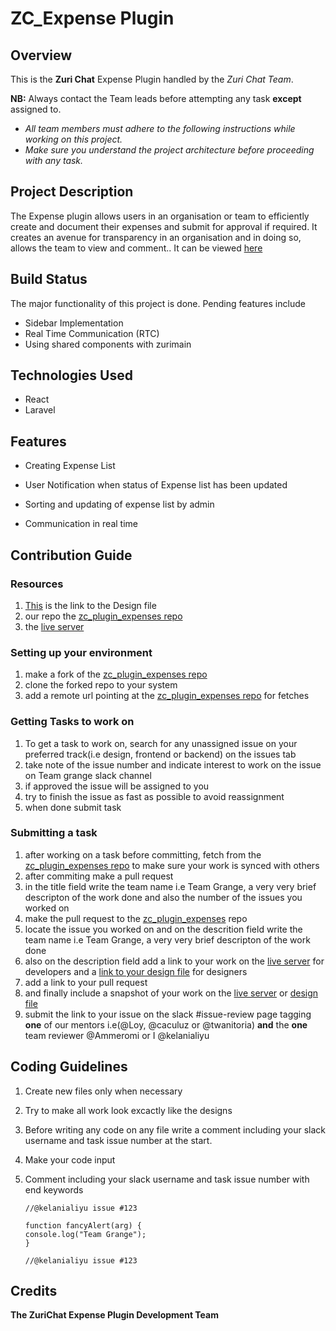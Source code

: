 # ZC_Expense Plugin

 ## Overview
 This is the **Zuri Chat** Expense Plugin handled by the _Zuri Chat Team_. 
 
 **NB:** Always contact the Team leads before attempting any task **except** assigned to.
  
  - _All team members must adhere to the following instructions while working on this project._
  - _Make sure you understand the project architecture before proceeding with any task._
  
 ## Project Description
 The Expense plugin allows users in an organisation or team to efficiently create and document their expenses and submit for approval if required. It creates an avenue for transparency in an organisation and in doing so, allows the team to view and comment.. It can be viewed [here](https://expenses.zuri.chat/)

 ## Build Status
 The major functionality of this project is done. Pending features include
  - Sidebar Implementation
  - Real Time Communication (RTC)
  - Using shared components with zurimain

 ## Technologies Used
  - React 
  - Laravel

 ## Features
 - Creating Expense List
 - User Notification when status of Expense list has been updated
 - Sorting and updating of expense list by admin
 - Communication in real time

   <!-- To Be Changed/Worked on by DEVELOPER ONBOARDING TEAM -->
 ## Contribution Guide
  ### Resources
   1. [This](https://www.figma.com/file/mizfCMNkiGxwfRgMkRJech/Zuri-Expenses?node-id=59%3A714) is the link to the Design file
   2. our repo the [zc_plugin_expenses repo](https://github.com/zurichat/zc_plugin_expenses.git)
   3. the [live server](http://expenses.zuri.chat/)

  ### Setting up your environment
   1. make a fork of the [zc_plugin_expenses repo](https://github.com/zurichat/zc_plugin_expenses.git)
   2. clone the forked repo to your system
   3. add a remote url pointing at the [zc_plugin_expenses repo](https://github.com/zurichat/zc_plugin_expenses.git) for fetches

  ### Getting Tasks to work on
   1. To get a task to work on, search for any unassigned issue on your preferred track(i.e design, frontend or backend)  on the issues tab
   2. take note of the issue number and indicate interest to work on the issue on Team grange slack channel
   3. if approved the issue will be assigned to you
   4. try to finish the issue as fast as possible to avoid reassignment
   5. when done submit task

  ### Submitting a task
   1. after working on a task before committing, fetch from the [zc_plugin_expenses repo](https://github.com/zurichat/zc_plugin_expenses.git) to make sure your work is synced with others
   2. after commiting make a pull request 
   3. in the title field write the team name i.e Team Grange, a very very brief descripton of the work done and also the number of the issues you worked on 
   4. make the pull request to the [zc_plugin_expenses](https://github.com/zurichat/zc_plugin_expenses.git) repo
   5. locate the issue you worked on and on the descrition field write the team name i.e Team Grange, a very very brief descripton of the work done
   6. also on the description field add a link to your work on the [live server](http://expenses.zuri.chat/) for developers and a [link to your design file](https://www.figma.com/file/mizfCMNkiGxwfRgMkRJech/Zuri-Expenses?node-id=59%3A714) for designers
   7. add a link to your pull request
   8. and finally include a snapshot of your work on the [live server](http://expenses.zuri.chat/) or [design file](https://www.figma.com/file/mizfCMNkiGxwfRgMkRJech/Zuri-Expenses?node-id=59%3A714)
   9. submit the link to your issue on the  slack #issue-review page tagging **one** of our mentors i.e(@Loy, @caculuz or @twanitoria) **and** the **one** team reviewer @Ammeromi or I @kelanialiyu 

 ## Coding Guidelines
 1. Create new files only when necessary
 2. Try to make all work look excactly like the designs
 3. Before writing any code on any file write a comment including your slack username and task issue number at the start.
 4. Make your code input
 5. Comment including your slack username and task issue number with end keywords
   
    ```
    //@kelanialiyu issue #123

    function fancyAlert(arg) {
    console.log("Team Grange");
    }

    //@kelanialiyu issue #123
    ```
 <!-- API reference (added later) -->

 <!-- How to use  -->

 ## Credits
 **The ZuriChat Expense Plugin Development Team**

 <!-- Licence -->

